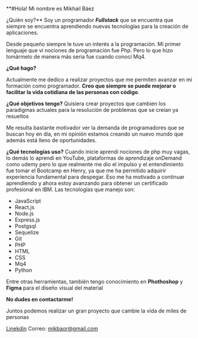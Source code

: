 **#Hola! Mi nombre es Mikhail Báez

¿Quién soy?**
Soy un programador ***Fullstack*** que se encuentra que siempre se encuentra aprendiendo nuevas tecnologías para la creación de aplicaciones.

Desde pequeño siempre le tuve un interés a la programación. Mi primer lenguaje que vi nociones de programación fue Php. Pero lo que hizo tomármelo de manera más seria fue cuando conocí Mq4.

**¿Qué hago?**

Actualmente me dedico a realizar proyectos que me permiten avanzar en mi formación como programador. **Creo que siempre se puede mejorar o facilitar la vida cotidiana de las personas con código**.

**¿Qué objetivos tengo?**
Quisiera crear proyectos que cambien los paradigmas actuales para la resolución de problemas que se creían ya resueltos

Me resulta bastante motivador ver la demanda de programadores que se buscan hoy en día, en mi opinión estamos creando un nuevo mundo que además está lleno de oportunidades.

**¿Qué tecnologías uso?**
Cuando inicie aprendí nociones de php muy vagas, lo demás lo aprendí en YouTube, plataformas de aprendizaje onDemand como udemy pero lo que realmente me dio el impulso y el entendimiento fue tomar el Bootcamp en Henry, ya que me ha permitido adquirir experiencia fundamental para despegar. Eso me ha motivado a continuar aprendiendo y ahora estoy avanzando para obtener un certificado profesional en IBM. Las tecnologías que manejo son:

- JavaScript
- React.js
- Node.js
- Express.js
- Postgsql
- Sequelize
- Git
- PHP
- HTML
- CSS
- Mq4
- Python

Entre otras herramientas, también tengo conocimiento en **Phothoshop** y **Figma** para el diseño visual del material

**No dudes en contactarme!**

Juntos podemos realizar un gran proyecto que cambie la vida de miles de personas

[Linekdin](https://www.linkedin.com/in/sergio-mikhail-baez-ortega-613253237/)
Correo: mikbaor@gmail.com
